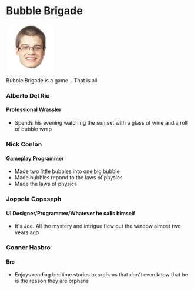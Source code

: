 # Bubble Brigade

![Game Cover][cover]

Bubble Brigade is a game... That is all.

### Alberto Del Rio
#### Professional Wrassler
* Spends his evening watching the sun set with a glass of wine and a roll of bubble wrap

### Nick Conlon
#### Gameplay Programmer
* Made two little bubbles into one big bubble
* Made bubbles repond to the laws of physics
* Made the laws of physics

### Joppola Coposeph
#### UI Designer/Programmer/Whatever he calls himself
* It's Joe. All the mystery and intrigue flew out the window almost two years ago

### Conner Hasbro
#### Bro
* Enjoys reading bedtime stories to orphans that don't even know that he is the reason they are orphans


[cover]: https://github.com/nolnocn/IGM450-Project2/raw/master/Assets/Sprites/hemorrhoid.png "Game Cover Image"

